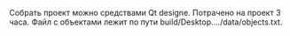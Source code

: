 Собрать проект можно средствами Qt designe.
Потрачено на проект 3 часа.
Файл с объектами лежит по пути build/Desktop..../data/objects.txt.
